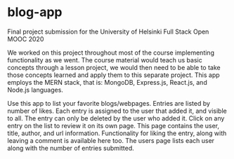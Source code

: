 # blog-app
Final project submission for the University of Helsinki Full Stack Open MOOC 2020

We worked on this project throughout most of the course implementing functionality as we went. The course material would teach us basic concepts through a lesson project, we would then need to be able to take those concepts learned and apply them to this separate project. This app employs the MERN stack, that is: MongoDB, Express.js, React.js, and Node.js languages. 

<blog-list app>
  
  Use this app to list your favorite blogs/webpages.
  Entries are listed by number of likes.
  Each entry is assigned to the user that added it, and visible to all. The entry can only be deleted by the user who added it.
  Click on any entry on the list to review it on its own page. This page contains the user, title, author, and url information. Functionality for liking the entry, along with         leaving a comment is available here too.
  The users page lists each user along with the number of entries submitted.
